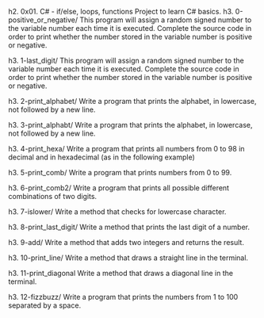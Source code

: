 h2. 0x01. C# - if/else, loops, functions
Project to learn C# basics.
h3. 0-positive_or_negative/
This program will assign a random signed number to the variable number each time it is executed. Complete the source code in order to print whether the number stored in the variable number is positive or negative.

h3. 1-last_digit/
This program will assign a random signed number to the variable number each time it is executed. Complete the source code in order to print whether the number stored in the variable number is positive or negative.

h3. 2-print_alphabet/
Write a program that prints the alphabet, in lowercase, not followed by a new line.

h3. 3-print_alphabt/
Write a program that prints the alphabet, in lowercase, not followed by a new line.

h3. 4-print_hexa/
Write a program that prints all numbers from 0 to 98 in decimal and in hexadecimal (as in the following example)

h3. 5-print_comb/
Write a program that prints numbers from 0 to 99.

h3. 6-print_comb2/
Write a program that prints all possible different combinations of two digits.

h3. 7-islower/
Write a method that checks for lowercase character.

h3. 8-print_last_digit/
Write a method that prints the last digit of a number.

h3. 9-add/
Write a method that adds two integers and returns the result.

h3. 10-print_line/
Write a method that draws a straight line in the terminal.

h3. 11-print_diagonal
Write a method that draws a diagonal line in the terminal.

h3. 12-fizzbuzz/
Write a program that prints the numbers from 1 to 100 separated by a space.
